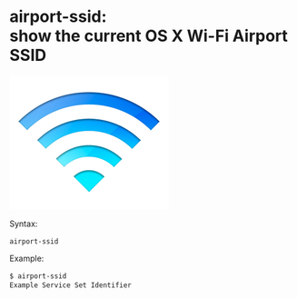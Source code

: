 # airport-ssid:<br>show the current OS X Wi-Fi Airport SSID

<img src="README.png" alt="Apple macOS Airport WiFi logo" />

Syntax:

    airport-ssid

Example:

    $ airport-ssid
    Example Service Set Identifier
